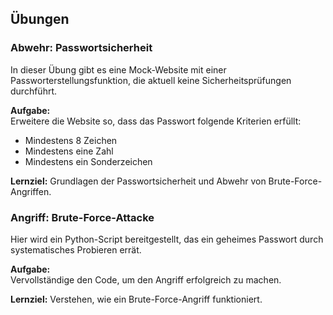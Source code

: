 ## Übungen

### Abwehr: Passwortsicherheit

In dieser Übung gibt es eine Mock-Website mit einer Passworterstellungsfunktion, die aktuell keine Sicherheitsprüfungen durchführt.

**Aufgabe:**  
Erweitere die Website so, dass das Passwort folgende Kriterien erfüllt:
- Mindestens 8 Zeichen
- Mindestens eine Zahl
- Mindestens ein Sonderzeichen

**Lernziel:** Grundlagen der Passwortsicherheit und Abwehr von Brute-Force-Angriffen.

### Angriff: Brute-Force-Attacke

Hier wird ein Python-Script bereitgestellt, das ein geheimes Passwort durch systematisches Probieren errät.

**Aufgabe:**  
Vervollständige den Code, um den Angriff erfolgreich zu machen.

**Lernziel:** Verstehen, wie ein Brute-Force-Angriff funktioniert.
